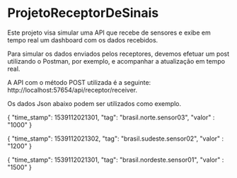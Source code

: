 # ProjetoReceptorDeSinais
Este projeto visa simular uma API que recebe de sensores e exibe em tempo real um dashboard com os dados recebidos.

Para simular os dados enviados pelos receptores, devemos efetuar um post utilizando o Postman, por exemplo, e acompanhar a atualização em tempo real.

A  API com o método POST utilizada é a seguinte: http://localhost:57654/api/receptor/receiver.

Os dados Json abaixo podem ser utilizados como exemplo.

{
   "time_stamp": 1539112021301,
   "tag": "brasil.norte.sensor03",
   "valor" : "1000"
}

{
   "time_stamp": 1539112021302,
   "tag": "brasil.sudeste.sensor02",
   "valor" : "1200"
}

{
   "time_stamp": 1539112021301,
   "tag": "brasil.nordeste.sensor01",
   "valor" : "1500"
}
